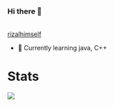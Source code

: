### Hi there 👋

<!--
**rizalhimself/rizalhimself** is a ✨ _special_ ✨ repository because its `README.md` (this file) appears on your GitHub profile.
-->
<br> [rizalhimself](https://rizalhimself.blogspot.com)

- 🔭  Currently learning java, C++

<h1>Stats</h1>
<p>
<img src="https://github-readme-stats.vercel.app/api/top-langs/?username=rizalhimself&layout=compact&count_private=true&hide=html,css,php&langs_count=8">
</p>
